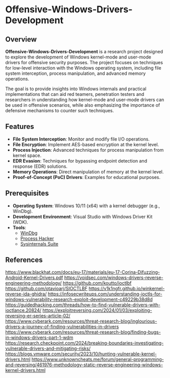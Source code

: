# Offensive-Windows-Drivers-Development

## Overview

**Offensive-Windows-Drivers-Development** is a research project designed to explore the development of Windows kernel-mode and user-mode drivers for offensive security purposes. The project focuses on techniques for low-level interaction with the Windows operating system, including file system interception, process manipulation, and advanced memory operations.

The goal is to provide insights into Windows internals and practical implementations that can aid red teamers, penetration testers and researchers in understanding how kernel-mode and user-mode drivers can be used in offensive scenarios, while also emphasizing the importance of defensive mechanisms to counter such techniques.


## Features

- **File System Interception**: Monitor and modify file I/O operations.
- **File Encryption**: Implement AES-based encryption at the kernel level.
- **Process Injection**: Advanced techniques for process manipulation from kernel space.
- **EDR Evasion**: Techniques for bypassing endpoint detection and response (EDR) solutions.
- **Memory Operations**: Direct manipulation of memory at the kernel level.
- **Proof-of-Concept (PoC) Drivers**: Examples for educational purposes.

## Prerequisites

- **Operating System**: Windows 10/11 (x64) with a kernel debugger (e.g., WinDbg).
- **Development Environment**: Visual Studio with Windows Driver Kit (WDK).
- **Tools**:
  - [WinDbg](https://learn.microsoft.com/en-us/windows-hardware/drivers/debugger/)
  - [Process Hacker](https://processhacker.sourceforge.io/)
  - [Sysinternals Suite](https://learn.microsoft.com/en-us/sysinternals/)
 
## References
https://www.blackhat.com/docs/eu-17/materials/eu-17-Corina-Difuzzing-Android-Kernel-Drivers.pdf
https://voidsec.com/windows-drivers-reverse-engineering-methodology/
https://github.com/koutto/ioctlbf
https://github.com/otavioarj/SIOCTLBF
https://v1k1ngfr.github.io/winkernel-reverse-ida-ghidra/
https://infosecwriteups.com/understanding-ioctls-for-windows-vulnerability-research-exploit-development-c49229b38d8d
https://guidedhacking.com/threads/how-to-find-vulnerable-drivers-with-ioctlance.20824/
https://exploitreversing.com/2024/01/03/exploiting-reversing-er-series-article-02/
https://www.cyberark.com/resources/threat-research-blog/inglourious-drivers-a-journey-of-finding-vulnerabilities-in-drivers
https://www.cyberark.com/resources/threat-research-blog/finding-bugs-in-windows-drivers-part-1-wdm
https://research.checkpoint.com/2024/breaking-boundaries-investigating-vulnerable-drivers-and-mitigating-risks/
https://blogs.vmware.com/security/2023/10/hunting-vulnerable-kernel-drivers.html
https://www.unknowncheats.me/forum/general-programming-and-reversing/461976-methodology-static-reverse-engineering-windows-kernel-drivers.html

